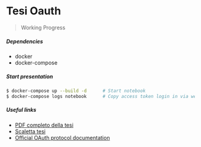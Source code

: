 # Tesi Oauth
> Working Progress

##### Dependencies
* docker
* docker-compose

##### Start presentation
```sh
$ docker-compose up --build -d      # Start notebook
$ docker-compose logs notebook      # Copy access token login in via web
```

##### Useful links
* [PDF completo della tesi](./res/oauth2.pdf)
* [Scaletta tesi](./scaletta.md)
* [Official OAuth protocol documentation](https://oauth.net/2/)
